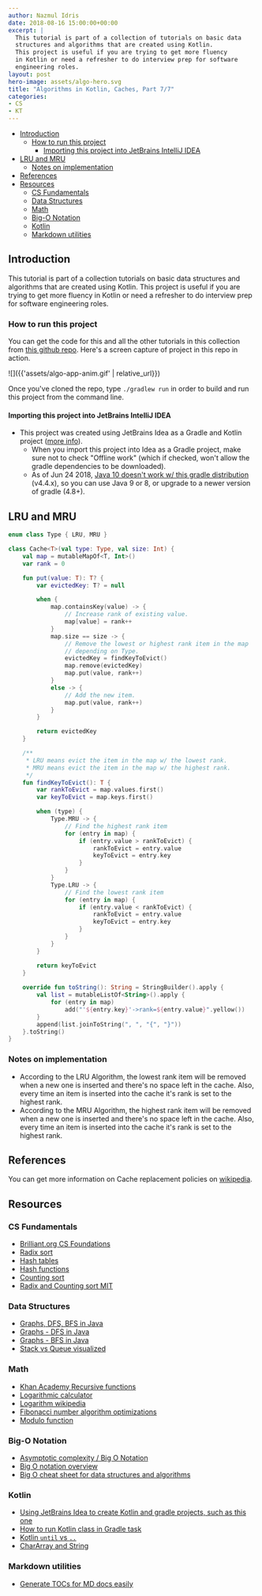```yaml
---
author: Nazmul Idris
date: 2018-08-16 15:00:00+00:00
excerpt: |
  This tutorial is part of a collection of tutorials on basic data
  structures and algorithms that are created using Kotlin.
  This project is useful if you are trying to get more fluency
  in Kotlin or need a refresher to do interview prep for software
  engineering roles.
layout: post
hero-image: assets/algo-hero.svg
title: "Algorithms in Kotlin, Caches, Part 7/7"
categories:
- CS
- KT
---
```


<!-- START doctoc generated TOC please keep comment here to allow auto update -->
<!-- DON'T EDIT THIS SECTION, INSTEAD RE-RUN doctoc TO UPDATE -->


- [Introduction](#introduction)
  - [How to run this project](#how-to-run-this-project)
    - [Importing this project into JetBrains IntelliJ IDEA](#importing-this-project-into-jetbrains-intellij-idea)
- [LRU and MRU](#lru-and-mru)
  - [Notes on implementation](#notes-on-implementation)
- [References](#references)
- [Resources](#resources)
  - [CS Fundamentals](#cs-fundamentals)
  - [Data Structures](#data-structures)
  - [Math](#math)
  - [Big-O Notation](#big-o-notation)
  - [Kotlin](#kotlin)
  - [Markdown utilities](#markdown-utilities)

<!-- END doctoc generated TOC please keep comment here to allow auto update -->

## Introduction

This tutorial is part of a collection tutorials on basic data
structures and algorithms that are created using Kotlin. This
project is useful if you are trying to get more fluency in
Kotlin or need a refresher to do interview prep for software
engineering roles.

### How to run this project

You can get the code for this and all the other tutorials in
this collection from [this github repo](
https://github.com/nazmulidris/algo). Here's a screen capture of
project in this repo in action.

![]({{'assets/algo-app-anim.gif' | relative_url}})

Once you've cloned the repo, type `./gradlew run` in order to build
and run this project from the command line.

#### Importing this project into JetBrains IntelliJ IDEA

- This project was created using JetBrains Idea as a Gradle and Kotlin project
([more info](https://www.jetbrains.com/help/idea/getting-started-with-gradle.html)).
    - When you import this project into Idea as a Gradle project, 
    make sure not to check "Offline work" (which if checked, won't
    allow the gradle dependencies to be downloaded).
    - As of Jun 24 2018, [Java 10 doesn't work w/ this gradle distribution](
    https://github.com/gradle/gradle/issues/4503) (v4.4.x), so you can use Java 9 or 8,
    or upgrade to a newer version of gradle (4.8+).

## LRU and MRU
```kotlin
enum class Type { LRU, MRU }

class Cache<T>(val type: Type, val size: Int) {
    val map = mutableMapOf<T, Int>()
    var rank = 0

    fun put(value: T): T? {
        var evictedKey: T? = null

        when {
            map.containsKey(value) -> {
                // Increase rank of existing value.
                map[value] = rank++
            }
            map.size == size -> {
                // Remove the lowest or highest rank item in the map
                // depending on Type.
                evictedKey = findKeyToEvict()
                map.remove(evictedKey)
                map.put(value, rank++)
            }
            else -> {
                // Add the new item.
                map.put(value, rank++)
            }
        }

        return evictedKey
    }

    /**
     * LRU means evict the item in the map w/ the lowest rank.
     * MRU means evict the item in the map w/ the highest rank.
     */
    fun findKeyToEvict(): T {
        var rankToEvict = map.values.first()
        var keyToEvict = map.keys.first()

        when (type) {
            Type.MRU -> {
                // Find the highest rank item
                for (entry in map) {
                    if (entry.value > rankToEvict) {
                        rankToEvict = entry.value
                        keyToEvict = entry.key
                    }
                }
            }
            Type.LRU -> {
                // Find the lowest rank item
                for (entry in map) {
                    if (entry.value < rankToEvict) {
                        rankToEvict = entry.value
                        keyToEvict = entry.key
                    }
                }
            }
        }

        return keyToEvict
    }
    
    override fun toString(): String = StringBuilder().apply {
        val list = mutableListOf<String>().apply {
            for (entry in map) 
                add("'${entry.key}'->rank=${entry.value}".yellow())
        }
        append(list.joinToString(", ", "{", "}"))
    }.toString()
}
```

### Notes on implementation
- According to the LRU Algorithm, the lowest rank item will be removed when a new one is inserted
  and there's no space left in the cache. Also, every time an item is inserted into the cache
  it's rank is set to the highest rank.
- According to the MRU Algorithm, the highest rank item will be removed when a new one is inserted
  and there's no space left in the cache. Also, every time an item is inserted into the cache
  it's rank is set to the highest rank.

## References
You can get more information on Cache replacement policies on
[wikipedia](https://en.wikipedia.org/wiki/Cache_replacement_policies).

## Resources

### CS Fundamentals
- [Brilliant.org CS Foundations](https://brilliant.org/courses/#computer-science-foundational)
- [Radix sort](https://brilliant.org/wiki/radix-sort/)
- [Hash tables](https://brilliant.org/wiki/hash-tables/)
- [Hash functions](https://algs4.cs.princeton.edu/34hash/)
- [Counting sort](https://brilliant.org/wiki/counting-sort/)
- [Radix and Counting sort MIT](https://courses.csail.mit.edu/6.006/spring11/rec/rec11.pdf)

### Data Structures
- [Graphs, DFS, BFS in Java](https://www.geeksforgeeks.org/graph-and-its-representations/)
- [Graphs - DFS in Java](https://www.geeksforgeeks.org/iterative-depth-first-traversal/)
- [Graphs - BFS in Java](https://www.geeksforgeeks.org/breadth-first-search-or-bfs-for-a-graph/)
- [Stack vs Queue visualized](https://stackoverflow.com/a/35031174/2085356)

### Math
- [Khan Academy Recursive functions](https://www.khanacademy.org/computing/computer-science/algorithms/recursive-algorithms/a/the-factorial-function)
- [Logarithmic calculator](https://www.rapidtables.com/calc/math/Log_Calculator.html)
- [Logarithm wikipedia](https://en.wikipedia.org/wiki/Logarithm)
- [Fibonacci number algorithm optimizations](https://www.geeksforgeeks.org/program-for-nth-fibonacci-number/)
- [Modulo function](https://en.wikipedia.org/wiki/Modulo_operation)

### Big-O Notation
- [Asymptotic complexity / Big O Notation](https://brilliant.org/wiki/big-o-notation/)
- [Big O notation overview](https://rob-bell.net/2009/06/a-beginners-guide-to-big-o-notation/)
- [Big O cheat sheet for data structures and algorithms](http://bigocheatsheet.com/)

### Kotlin
- [Using JetBrains Idea to create Kotlin and gradle projects, such as this one](https://www.jetbrains.com/help/idea/getting-started-with-gradle.html)
- [How to run Kotlin class in Gradle task](https://stackoverflow.com/questions/39576170/proper-way-to-run-kotlin-application-from-gradle-task)
- [Kotlin `until` vs `..`](https://kotlinlang.org/docs/reference/ranges.html)
- [CharArray and String](https://stackoverflow.com/questions/44772937/how-can-i-convert-chararray-arraychar-to-a-string)

### Markdown utilities
- [Generate TOCs for MD docs easily](https://github.com/thlorenz/doctoc/blob/master/README.md)
